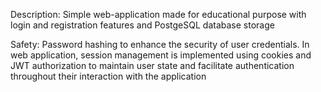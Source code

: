 

Description:
Simple web-application made for educational purpose with login and registration features and PostgeSQL database storage

Safety:
Password hashing to enhance the security of user credentials.
In web application, session management is implemented using cookies and JWT authorization to maintain user state and facilitate authentication throughout their interaction with the application
